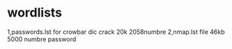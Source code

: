 # wordlists
1,passwords.lst for crowbar dic crack  20k 2058numbre
2,nmap.lst file 46kb 5000 numbre password
